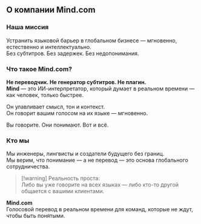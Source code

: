 ## О компании Mind.com

### Наша миссия

Устранить языковой барьер в глобальном бизнесе — мгновенно, естественно и интеллектуально.  
Без субтитров. Без задержек. Без недопонимания.

### Что такое Mind.com?

**Не переводчик. Не генератор субтитров. Не плагин.**  
**Mind** — это ИИ-интерпретатор, который думает в реальном времени — как человек, только быстрее.

Он улавливает смысл, тон и контекст.  
Он говорит вашим голосом на их языке — мгновенно.

Вы говорите. Они понимают. Вот и всё.

### Кто мы

Мы инженеры, лингвисты и создатели будущего без границ.  
Мы верим, что понимание — а не перевод — это основа глобального сотрудничества.

> [!warning] Реальность проста:  
> Либо вы уже говорите на всех языках — либо кто-то другой общается с вашими клиентами.

**Mind.com**  
Голосовой перевод в реальном времени для команд, которые не ждут, чтобы быть понятыми.
